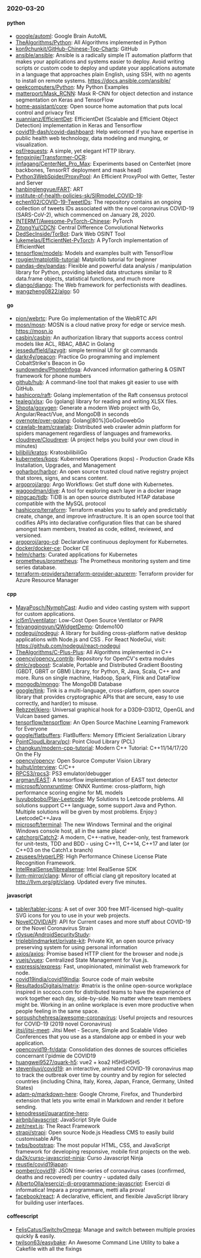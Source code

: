 ### 2020-03-20

#### python
* [google/automl](https://github.com/google/automl): Google Brain AutoML
* [TheAlgorithms/Python](https://github.com/TheAlgorithms/Python): All Algorithms implemented in Python
* [kon9chunkit/GitHub-Chinese-Top-Charts](https://github.com/kon9chunkit/GitHub-Chinese-Top-Charts):  GitHub
* [ansible/ansible](https://github.com/ansible/ansible): Ansible is a radically simple IT automation platform that makes your applications and systems easier to deploy. Avoid writing scripts or custom code to deploy and update your applications  automate in a language that approaches plain English, using SSH, with no agents to install on remote systems. https://docs.ansible.com/ansible/
* [geekcomputers/Python](https://github.com/geekcomputers/Python): My Python Examples
* [matterport/Mask_RCNN](https://github.com/matterport/Mask_RCNN): Mask R-CNN for object detection and instance segmentation on Keras and TensorFlow
* [home-assistant/core](https://github.com/home-assistant/core):  Open source home automation that puts local control and privacy first
* [xuannianz/EfficientDet](https://github.com/xuannianz/EfficientDet): EfficientDet (Scalable and Efficient Object Detection) implementation in Keras and Tensorflow
* [covid19-dash/covid-dashboard](https://github.com/covid19-dash/covid-dashboard): Help welcomed if you have expertise in public health web technology, data modeling and munging, or visualization.
* [psf/requests](https://github.com/psf/requests): A simple, yet elegant HTTP library.
* [fengxinjie/Transformer-OCR](https://github.com/fengxinjie/Transformer-OCR): 
* [jinfagang/CenterNet_Pro_Max](https://github.com/jinfagang/CenterNet_Pro_Max): Experiments based on CenterNet (more backbones, TensorRT deployment and mask head)
* [Python3WebSpider/ProxyPool](https://github.com/Python3WebSpider/ProxyPool): An Efficient ProxyPool with Getter, Tester and Server
* [hanbinglengyue/FART](https://github.com/hanbinglengyue/FART): ART
* [institute-of-health-policies-sk/SIRmodel_COVID-19](https://github.com/institute-of-health-policies-sk/SIRmodel_COVID-19): 
* [echen102/COVID-19-TweetIDs](https://github.com/echen102/COVID-19-TweetIDs): The repository contains an ongoing collection of tweets IDs associated with the novel coronavirus COVID-19 (SARS-CoV-2), which commenced on January 28, 2020.
* [INTERMT/Awesome-PyTorch-Chinese](https://github.com/INTERMT/Awesome-PyTorch-Chinese): PyTorch
* [ZitongYu/CDCN](https://github.com/ZitongYu/CDCN): Central Difference Convolutional Networks
* [DedSecInside/TorBot](https://github.com/DedSecInside/TorBot): Dark Web OSINT Tool
* [lukemelas/EfficientNet-PyTorch](https://github.com/lukemelas/EfficientNet-PyTorch): A PyTorch implementation of EfficientNet
* [tensorflow/models](https://github.com/tensorflow/models): Models and examples built with TensorFlow
* [rougier/matplotlib-tutorial](https://github.com/rougier/matplotlib-tutorial): Matplotlib tutorial for beginner
* [pandas-dev/pandas](https://github.com/pandas-dev/pandas): Flexible and powerful data analysis / manipulation library for Python, providing labeled data structures similar to R data.frame objects, statistical functions, and much more
* [django/django](https://github.com/django/django): The Web framework for perfectionists with deadlines.
* [wangzheng0822/algo](https://github.com/wangzheng0822/algo): 50

#### go
* [pion/webrtc](https://github.com/pion/webrtc): Pure Go implementation of the WebRTC API
* [mosn/mosn](https://github.com/mosn/mosn): MOSN is a cloud native proxy for edge or service mesh. https://mosn.io
* [casbin/casbin](https://github.com/casbin/casbin): An authorization library that supports access control models like ACL, RBAC, ABAC in Golang
* [jesseduffield/lazygit](https://github.com/jesseduffield/lazygit): simple terminal UI for git commands
* [darkr4y/geacon](https://github.com/darkr4y/geacon): Practice Go programming and implement CobaltStrike's Beacon in Go
* [sundowndev/PhoneInfoga](https://github.com/sundowndev/PhoneInfoga): Advanced information gathering & OSINT framework for phone numbers
* [github/hub](https://github.com/github/hub): A command-line tool that makes git easier to use with GitHub.
* [hashicorp/raft](https://github.com/hashicorp/raft): Golang implementation of the Raft consensus protocol
* [tealeg/xlsx](https://github.com/tealeg/xlsx): Go (golang) library for reading and writing XLSX files.
* [Shpota/goxygen](https://github.com/Shpota/goxygen): Generate a modern Web project with Go, Angular/React/Vue, and MongoDB in seconds
* [overnote/over-golang](https://github.com/overnote/over-golang): Golang[80%]GoGoGowebGo
* [crawlab-team/crawlab](https://github.com/crawlab-team/crawlab): Distributed web crawler admin platform for spiders management regardless of languages and frameworks.
* [cloudreve/Cloudreve](https://github.com/cloudreve/Cloudreve):  (A project helps you build your own cloud in minutes)
* [bilibili/kratos](https://github.com/bilibili/kratos): KratosbilibiliGo
* [kubernetes/kops](https://github.com/kubernetes/kops): Kubernetes Operations (kops) - Production Grade K8s Installation, Upgrades, and Management
* [goharbor/harbor](https://github.com/goharbor/harbor): An open source trusted cloud native registry project that stores, signs, and scans content.
* [argoproj/argo](https://github.com/argoproj/argo): Argo Workflows: Get stuff done with Kubernetes.
* [wagoodman/dive](https://github.com/wagoodman/dive): A tool for exploring each layer in a docker image
* [pingcap/tidb](https://github.com/pingcap/tidb): TiDB is an open source distributed HTAP database compatible with the MySQL protocol
* [hashicorp/terraform](https://github.com/hashicorp/terraform): Terraform enables you to safely and predictably create, change, and improve infrastructure. It is an open source tool that codifies APIs into declarative configuration files that can be shared amongst team members, treated as code, edited, reviewed, and versioned.
* [argoproj/argo-cd](https://github.com/argoproj/argo-cd): Declarative continuous deployment for Kubernetes.
* [docker/docker-ce](https://github.com/docker/docker-ce): Docker CE
* [helm/charts](https://github.com/helm/charts): Curated applications for Kubernetes
* [prometheus/prometheus](https://github.com/prometheus/prometheus): The Prometheus monitoring system and time series database.
* [terraform-providers/terraform-provider-azurerm](https://github.com/terraform-providers/terraform-provider-azurerm): Terraform provider for Azure Resource Manager

#### cpp
* [MayaPosch/NymphCast](https://github.com/MayaPosch/NymphCast): Audio and video casting system with support for custom applications.
* [jcl5m1/ventilator](https://github.com/jcl5m1/ventilator): Low-Cost Open Source Ventilator or PAPR
* [feiyangqingyun/QWidgetDemo](https://github.com/feiyangqingyun/QWidgetDemo): Qtdemo100
* [nodegui/nodegui](https://github.com/nodegui/nodegui): A library for building cross-platform native desktop applications with Node.js and CSS . For React NodeGui, visit: https://github.com/nodegui/react-nodegui 
* [TheAlgorithms/C-Plus-Plus](https://github.com/TheAlgorithms/C-Plus-Plus): All Algorithms implemented in C++
* [opencv/opencv_contrib](https://github.com/opencv/opencv_contrib): Repository for OpenCV's extra modules
* [dmlc/xgboost](https://github.com/dmlc/xgboost): Scalable, Portable and Distributed Gradient Boosting (GBDT, GBRT or GBM) Library, for Python, R, Java, Scala, C++ and more. Runs on single machine, Hadoop, Spark, Flink and DataFlow
* [mongodb/mongo](https://github.com/mongodb/mongo): The MongoDB Database
* [google/tink](https://github.com/google/tink): Tink is a multi-language, cross-platform, open source library that provides cryptographic APIs that are secure, easy to use correctly, and hard(er) to misuse.
* [Rebzzel/kiero](https://github.com/Rebzzel/kiero): Universal graphical hook for a D3D9-D3D12, OpenGL and Vulcan based games.
* [tensorflow/tensorflow](https://github.com/tensorflow/tensorflow): An Open Source Machine Learning Framework for Everyone
* [google/flatbuffers](https://github.com/google/flatbuffers): FlatBuffers: Memory Efficient Serialization Library
* [PointCloudLibrary/pcl](https://github.com/PointCloudLibrary/pcl): Point Cloud Library (PCL)
* [changkun/modern-cpp-tutorial](https://github.com/changkun/modern-cpp-tutorial):  Modern C++ Tutorial: C++11/14/17/20 On the Fly
* [opencv/opencv](https://github.com/opencv/opencv): Open Source Computer Vision Library
* [huihut/interview](https://github.com/huihut/interview):  C/C++ 
* [RPCS3/rpcs3](https://github.com/RPCS3/rpcs3): PS3 emulator/debugger
* [argman/EAST](https://github.com/argman/EAST): A tensorflow implementation of EAST text detector
* [microsoft/onnxruntime](https://github.com/microsoft/onnxruntime): ONNX Runtime: cross-platform, high performance scoring engine for ML models
* [liuyubobobo/Play-Leetcode](https://github.com/liuyubobobo/Play-Leetcode): My Solutions to Leetcode problems. All solutions support C++ language, some support Java and Python. Multiple solutions will be given by most problems. Enjoy:) LeetcodeC++Java
* [microsoft/terminal](https://github.com/microsoft/terminal): The new Windows Terminal and the original Windows console host, all in the same place!
* [catchorg/Catch2](https://github.com/catchorg/Catch2): A modern, C++-native, header-only, test framework for unit-tests, TDD and BDD - using C++11, C++14, C++17 and later (or C++03 on the Catch1.x branch)
* [zeusees/HyperLPR](https://github.com/zeusees/HyperLPR):  High Performance Chinese License Plate Recognition Framework.
* [IntelRealSense/librealsense](https://github.com/IntelRealSense/librealsense): Intel RealSense SDK
* [llvm-mirror/clang](https://github.com/llvm-mirror/clang): Mirror of official clang git repository located at http://llvm.org/git/clang. Updated every five minutes.

#### javascript
* [tabler/tabler-icons](https://github.com/tabler/tabler-icons): A set of over 300 free MIT-licensed high-quality SVG icons for you to use in your web projects.
* [NovelCOVID/API](https://github.com/NovelCOVID/API): API for Current cases and more stuff about COVID-19 or the Novel Coronavirus Strain
* [r0ysue/AndroidSecurityStudy](https://github.com/r0ysue/AndroidSecurityStudy): 
* [tripleblindmarket/private-kit](https://github.com/tripleblindmarket/private-kit): Private Kit, an open source privacy preserving system for using personal information
* [axios/axios](https://github.com/axios/axios): Promise based HTTP client for the browser and node.js
* [vuejs/vuex](https://github.com/vuejs/vuex):  Centralized State Management for Vue.js.
* [expressjs/express](https://github.com/expressjs/express): Fast, unopinionated, minimalist web framework for node.
* [covid19india/covid19india](https://github.com/covid19india/covid19india): Source code of main website
* [ResultadosDigitais/matrix](https://github.com/ResultadosDigitais/matrix): #matrix is the online open-source workplace inspired in sococo.com for distributed teams to have the experience of work together each day, side-by-side. No matter where team members might be. Working in an online workplace is even more productive when people feeling in the same space.
* [soroushchehresa/awesome-coronavirus](https://github.com/soroushchehresa/awesome-coronavirus): Useful projects and resources for COVID-19 (2019 novel Coronavirus)
* [jitsi/jitsi-meet](https://github.com/jitsi/jitsi-meet): Jitsi Meet - Secure, Simple and Scalable Video Conferences that you use as a standalone app or embed in your web application.
* [opencovid19-fr/data](https://github.com/opencovid19-fr/data): Consolidation des donnes de sources officielles concernant l'pidmie de COVID19
* [huangwei9527/quark-h5](https://github.com/huangwei9527/quark-h5): vue2 + koa2 H5H5H5H5
* [stevenliuyi/covid19](https://github.com/stevenliuyi/covid19): an interactive, animated COVID-19 coronavirus map to track the outbreak over time by country and by region for selected countries (including China, Italy, Korea, Japan, France, Germany, United States)
* [adam-p/markdown-here](https://github.com/adam-p/markdown-here): Google Chrome, Firefox, and Thunderbird extension that lets you write email in Markdown and render it before sending.
* [kenodressel/quarantine-hero](https://github.com/kenodressel/quarantine-hero): 
* [airbnb/javascript](https://github.com/airbnb/javascript): JavaScript Style Guide
* [zeit/next.js](https://github.com/zeit/next.js): The React Framework
* [strapi/strapi](https://github.com/strapi/strapi):  Open source Node.js Headless CMS to easily build customisable APIs
* [twbs/bootstrap](https://github.com/twbs/bootstrap): The most popular HTML, CSS, and JavaScript framework for developing responsive, mobile first projects on the web.
* [da2k/curso-javascript-ninja](https://github.com/da2k/curso-javascript-ninja): Curso Javascript Ninja
* [reustle/covid19japan](https://github.com/reustle/covid19japan): 
* [pomber/covid19](https://github.com/pomber/covid19): JSON time-series of coronavirus cases (confirmed, deaths and recovered) per country - updated daily
* [AlbertoOlla/esercizi-di-programmazione-javascript](https://github.com/AlbertoOlla/esercizi-di-programmazione-javascript): Esercizi di informatica! Impara a programmare, metti alla prova!
* [facebook/react](https://github.com/facebook/react): A declarative, efficient, and flexible JavaScript library for building user interfaces.

#### coffeescript
* [FelisCatus/SwitchyOmega](https://github.com/FelisCatus/SwitchyOmega): Manage and switch between multiple proxies quickly & easily.
* [twilson63/easybake](https://github.com/twilson63/easybake): An Awesome Command Line Utility to bake a Cakefile with all the fixings
